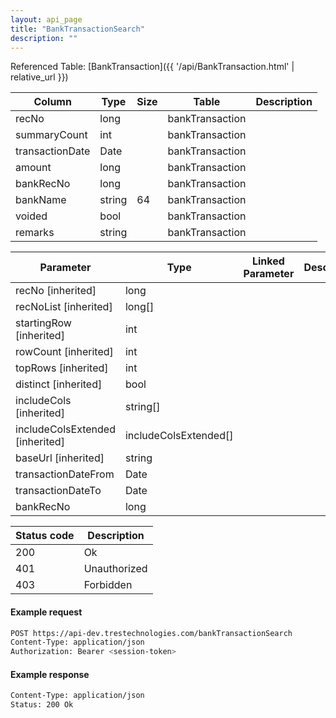 ```yaml
---
layout: api_page
title: "BankTransactionSearch"
description: ""
---
```




Referenced Table: [BankTransaction]({{ '/api/BankTransaction.html' | relative_url }})

| Column | Type | Size | Table | Description |
| ------ | ---- | ---- | ----- | ----------- |
| recNo | long |  | bankTransaction | 
| summaryCount | int |  | bankTransaction | 
| transactionDate | Date |  | bankTransaction | 
| amount | long |  | bankTransaction | 
| bankRecNo | long |  | bankTransaction | 
| bankName | string | 64 | bankTransaction | 
| voided | bool |  | bankTransaction | 
| remarks | string |  | bankTransaction | 

| Parameter | Type | Linked Parameter | Description |
| --------- | ---- | ---------------- | ----------- |
| recNo [inherited] | long |  | 
| recNoList [inherited] | long[] |  | 
| startingRow [inherited] | int |  | 
| rowCount [inherited] | int |  | 
| topRows [inherited] | int |  | 
| distinct [inherited] | bool |  | 
| includeCols [inherited] | string[] |  | 
| includeColsExtended [inherited] | includeColsExtended[] |  | 
| baseUrl [inherited] | string |  | 
| transactionDateFrom | Date |  | 
| transactionDateTo | Date |  | 
| bankRecNo | long |  | 

| Status code | Description |
| ----------- | ----------- |
| 200 | Ok |
| 401 | Unauthorized |
| 403 | Forbidden |

#### Example request
```sh
POST https://api-dev.trestechnologies.com/bankTransactionSearch
Content-Type: application/json
Authorization: Bearer <session-token>
```

#### Example response
```sh
Content-Type: application/json
Status: 200 Ok
```

